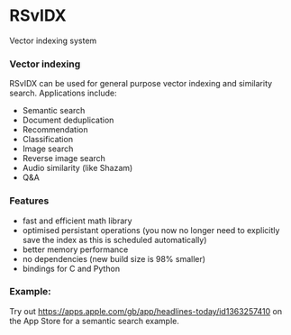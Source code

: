 # RSvIDX
Vector indexing system

 ### Vector indexing
RSvIDX can be used for general purpose vector indexing and similarity search. Applications include:
* Semantic search 
* Document deduplication 
* Recommendation 
* Classification 
* Image search 
* Reverse image search 
* Audio similarity (like Shazam)
* Q&A 


### Features 
- fast and efficient math library
- optimised persistant operations (you now no longer need to explicitly save the index as this is scheduled automatically)
- better memory performance
- no dependencies (new build size is 98% smaller)
- bindings for C and Python 



### Example:
Try out https://apps.apple.com/gb/app/headlines-today/id1363257410 on the App Store for a semantic search example. 
